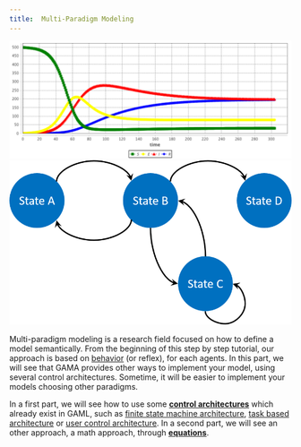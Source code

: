 ```yaml
---
title:  Multi-Paradigm Modeling
---
```


[//]: # (keyword|concept_architecture)
[//]: # (keyword|concept_equation)

![images/multiParadigmModeling/equation.png](/resources/images/multiParadigmModeling/equation.png)
![images/fsm.png](/resources/images/multiParadigmModeling/fsm.png)

[//]: # (keyword|concept_behavior)
Multi-paradigm modeling is a research field focused on how to define a model semantically. From the beginning of this step by step tutorial, our approach is based on [behavior](DefiningActionsAndBehaviors#behaviors) (or reflex), for each agents. In this part, we will see that GAMA provides other ways to implement your model, using several control architectures. Sometime, it will be easier to implement your models choosing other paradigms.

In a first part, we will see how to use some [**control architectures**](ControlArchitecture) which already exist in GAML, such as [finite state machine architecture](ControlArchitecture#finite-state-machine), [task based architecture](ControlArchitecture#task-based) or [user control architecture](ControlArchitecture#user-control-architecture). In a second part, we will see an other approach, a math approach, through [**equations**](Equations). 
